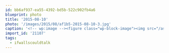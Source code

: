 ```yaml
---
id: bb6af937-ea55-4392-bd5b-522c902fb4a6
blueprint: photo
title: '2015-08-10'
photo: '/images/2015/08/af1b5-2015-08-10-3.jpg'
caption: '<!-- wp:image --><figure class="wp-block-image"><img src="/assets/images/2015/08/af1b5-2015-08-10-3.jpg" /></figure><!-- /wp:image --><!-- wp:paragraph --><p>Found a cool little heritage apartment in Victoria #ifwallscouldtalk</p><!-- /wp:paragraph -->'
import_id: '21107'
tags:
  - ifwallscouldtalk
---
```

